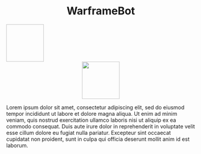<div id="header" align="center">
  <h1>WarframeBot</h1>
</div>
<div>
  <img ![image](https://github.com/Smb7/WarframeBot/assets/104172841/bf7d1591-e7bd-4640-961b-33f91eabda33) width="100" Height="100"/>
</div>

<div id="header" align="center">
  <img src="https://media.giphy.com/media/M9gbBd9nbDrOTu1Mqx/giphy.gif" width="100"/>
</div>

<p>Lorem ipsum dolor sit amet, consectetur adipiscing elit, sed do eiusmod tempor incididunt ut labore et dolore magna aliqua. Ut enim ad minim veniam, quis nostrud exercitation ullamco laboris nisi ut aliquip ex ea commodo consequat. Duis aute irure dolor in reprehenderit in voluptate velit esse cillum dolore eu fugiat nulla pariatur. Excepteur sint occaecat cupidatat non proident, sunt in culpa qui officia deserunt mollit anim id est laborum.</p>
